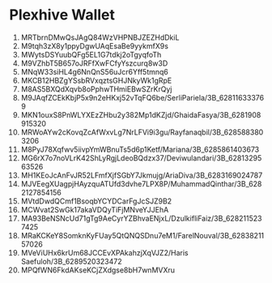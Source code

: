 # Plexhive Wallet

1. MRTbrnDMwQsJAgQ84WzVHPNBJZEZHdDkiL
2. M9tqh3zX8y1ppyDgwUAqEsaBe9yykmfX9s
3. MWytsDSYuubQFg5EL1G7tdkj2oTgyqfoTh
4. M9VZhbT5B657oJRFfXwFCfyYszcurq8w3D
5. MNqW33siHL4g6NnQnS56uJcr6Yff5tmnq6
6. MKCB12HBZgYSsbRVxqztsGHJNkyWk1gRpE
7. M8AS5BXQdXqvb8oPphwTHmiEBwSZrKrQyj
8. M9JAqfZCEkKbjP5x9n2eHKxj52vTqFQ6be/SerliPariela/3B_628116333769
9. MKN1ouxS8PnWLYXEzZHbu2y382Mp1dKZjd/GhaidaFasya/3B_6281908915320
10. MRWoAYw2cKovqZcAfWxvLg7NrLFVi9i3gu/Rayfanaqbil/3B_6285883803206
11. M8PyJ78Xqfwv5iivpYmWBnuTs5d6p1Ketf/Mariana/3B_6285861403673
12. MG6rX7o7noVLrK42ShLyRgjLdeoBQdzx37/Deviwulandari/3B_6281329563526
13. MH1KEoJcAnFvJR52LFmfXjfSGbY7Jkmujg/AriaDiva/3B_6283169024787
14. MJVEegXUagpjHAyzquATUfd3dvhe7LPX8P/MuhammadQinthar/3B_6282127854156
15. MVtdDwdQCmf1BsoqbYCYDCarFgJcSJZ9B2
16. MCWvat2SwGk17akaVDQyTiFjMNveYJJEhA
17. MA93BeNSNcUd71gTg9AeCyrYZBhvaENjxL/DzulkifliFaiz/3B_6282115237425
18. MRaKCKeY8SomknKyFUay5QtQNQSDnu7eM1/FarelNouval/3B_6283821157026
19. MVeViUHx6krUm68JCCEvXPAkahzjXqVJZ2/Haris Saefuloh/3B_6289520323472
20. MPQfWN6FkdAKseKCjZXdgse8bH7wnMVXru
